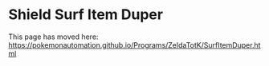 # Shield Surf Item Duper

This page has moved here: https://pokemonautomation.github.io/Programs/ZeldaTotK/SurfItemDuper.html

